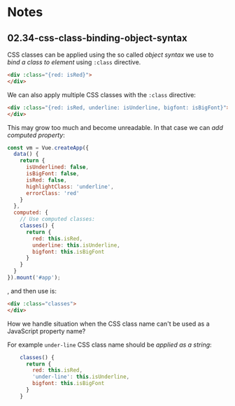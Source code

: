 # Notes

## 02.34-css-class-binding-object-syntax

CSS classes can be applied using the so called _object syntax_ we use to _bind a class to element_ using `:class` directive.

```html
<div :class="{red: isRed}">
</div>
```

We can also apply multiple CSS classes with the `:class` directive:

```html
<div :class="{red: isRed, underline: isUnderline, bigfont: isBigFont}">
</div>
```

This may grow too much and become unreadable. In that case we can _add computed property_:

```js
const vm = Vue.createApp({
  data() {
    return {
      isUnderlined: false,
      isBigFont: false,
      isRed: false,
      highlightClass: 'underline',
      errorClass: 'red'
    }
  },
  computed: {
    // Use computed classes:
    classes() {
      return {
        red: this.isRed,
        underline: this.isUnderline,
        bigfont: this.isBigFont
      }
    }
  }
}).mount('#app');
```

, and then use is:

```html
<div :class="classes">
</div>
```

How we handle situation when the CSS class name can't be used as a JavaScript property name?

For example `under-line` CSS class name should be _applied as a string_:

```js
    classes() {
      return {
        red: this.isRed,
        'under-line': this.isUnderline,
        bigfont: this.isBigFont
      }
    }
```
